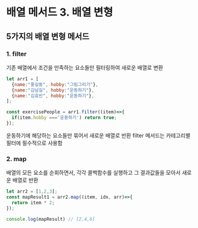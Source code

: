 # 배열 메서드 3. 배열 변형

## 5가지의 배열 변형 메서드
### 1. filter
기존 배열에서 조건을 만족하는 요소들만 필터링하여 새로운 배열로 변환

```javascript
let arr1 = [
  {name:"홍길동", hobby:"그림그리기"},
  {name:"김남길", hobby:"운동하기"},
  {name:"김효빈", hobby:"운동하기"},
];

const exercisePeople = arr1.filter((item)=>{
  if(item.hobby ==='운동하기') return true;
});
```
운동하기에 해당하는 요소들만 묶어서 새로운 배열로 반환
filter 메서드는 카테고리별 필터에 필수적으로 사용함

### 2. map
배열의 모든 요소를 순회하면서, 각각 콜백함수를 실행하고 그 결과값들을 모아서 새로운 배열로 반환
```javascript
let arr2 = [1,2,3];
const mapResult1 = arr2.map((item, idx, arr)=>{
  return item * 2;
});

console.log(mapResult) // [2,4,6]
```

